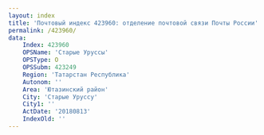 ```yaml
---
layout: index
title: 'Почтовый индекс 423960: отделение почтовой связи Почты России'
permalink: /423960/
data:
    Index: 423960
    OPSName: 'Старые Уруссы'
    OPSType: О
    OPSSubm: 423249
    Region: 'Татарстан Республика'
    Autonom: ''
    Area: 'Ютазинский район'
    City: 'Старые Уруссу'
    City1: ''
    ActDate: '20180813'
    IndexOld: ''
---
```

